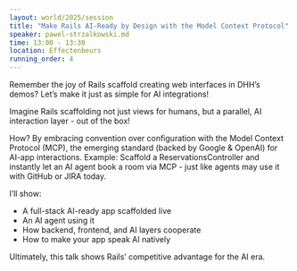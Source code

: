 ```yaml
---
layout: world/2025/session
title: "Make Rails AI-Ready by Design with the Model Context Protocol"
speaker: pawel-strzalkowski.md
time: 13:00 - 13:30
location: Effectenbeurs
running_order: 4
---
```


Remember the joy of Rails scaffold creating web interfaces in DHH’s demos? Let’s make it just as simple for AI integrations!

Imagine Rails scaffolding not just views for humans, but a parallel, AI interaction layer - out of the box!

How? By embracing convention over configuration with the Model Context Protocol (MCP), the emerging standard (backed by Google & OpenAI) for AI-app interactions.
Example: Scaffold a ReservationsController and instantly let an AI agent book a room via MCP - just like agents may use it with GitHub or JIRA today.

I’ll show:
- A full-stack AI-ready app scaffolded live
- An AI agent using it
- How backend, frontend, and AI layers cooperate
- How to make your app speak AI natively

Ultimately, this talk shows Rails’ competitive advantage for the AI era.
